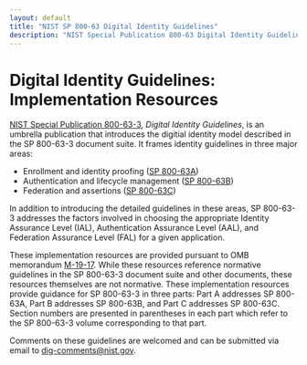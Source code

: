 ```yaml
---
layout: default
title: "NIST SP 800-63 Digital Identity Guidelines"
description: "NIST Special Publication 800-63 Digital Identity Guidelines"
---
```


# Digital Identity Guidelines: Implementation Resources

[NIST Special Publication 800-63-3](https://pages.nist.gov/800-63-3/sp800-63-3.html), *Digital Identity Guidelines*, is an umbrella publication that introduces the digitial identity model described in the SP 800-63-3 document suite. It frames identity guidelines in three major areas:
* Enrollment and identity proofing ([SP 800-63A](https://pages.nist.gov/800-63-3/sp800-63a.html))
* Authentication and lifecycle management ([SP 800-63B](https://pages.nist.gov/800-63-3/sp800-63b.html))
* Federation and assertions ([SP 800-63C](https://pages.nist.gov/800-63-3/sp800-63c.html))

In addition to introducing the detailed guidelines in these areas, SP 800-63-3 addresses the factors involved in choosing the appropriate Identity Assurance Level (IAL), Authentication Assurance Level (AAL), and Federation Assurance Level (FAL) for a given application.

These implementation resources are provided pursuant to OMB memorandum [M-19-17](https://www.whitehouse.gov/wp-content/uploads/2019/05/M-19-17.pdf). While these resources reference normative guidelines in the SP 800-63-3 document suite and other documents, these resources themselves are not normative. 
These implementation resources provide guidance for SP 800-63-3 in three parts: Part A addresses SP 800-63A, Part B addresses SP 800-63B, and Part C addresses SP 800-63C. Section numbers are presented in parentheses in each part which refer to the SP 800-63-3 volume corresponding to that part. 

Comments on these guidelines are welcomed and can be submitted via email to [dig-comments@nist.gov](mailto:dig-comments@nist.gov).

